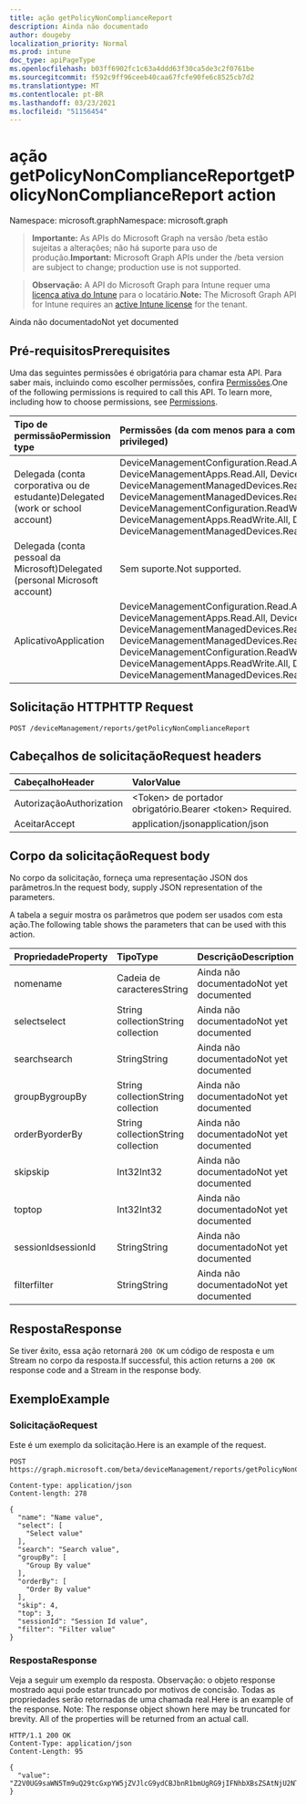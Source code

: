 ```yaml
---
title: ação getPolicyNonComplianceReport
description: Ainda não documentado
author: dougeby
localization_priority: Normal
ms.prod: intune
doc_type: apiPageType
ms.openlocfilehash: b03ff6902fc1c63a4ddd63f30ca5de3c2f0761be
ms.sourcegitcommit: f592c9ff96ceeb40caa67fcfe90fe6c8525cb7d2
ms.translationtype: MT
ms.contentlocale: pt-BR
ms.lasthandoff: 03/23/2021
ms.locfileid: "51156454"
---
```

# <a name="getpolicynoncompliancereport-action"></a><span data-ttu-id="10665-103">ação getPolicyNonComplianceReport</span><span class="sxs-lookup"><span data-stu-id="10665-103">getPolicyNonComplianceReport action</span></span>

<span data-ttu-id="10665-104">Namespace: microsoft.graph</span><span class="sxs-lookup"><span data-stu-id="10665-104">Namespace: microsoft.graph</span></span>

> <span data-ttu-id="10665-105">**Importante:** As APIs do Microsoft Graph na versão /beta estão sujeitas a alterações; não há suporte para uso de produção.</span><span class="sxs-lookup"><span data-stu-id="10665-105">**Important:** Microsoft Graph APIs under the /beta version are subject to change; production use is not supported.</span></span>

> <span data-ttu-id="10665-106">**Observação:** A API do Microsoft Graph para Intune requer uma [licença ativa do Intune](https://go.microsoft.com/fwlink/?linkid=839381) para o locatário.</span><span class="sxs-lookup"><span data-stu-id="10665-106">**Note:** The Microsoft Graph API for Intune requires an [active Intune license](https://go.microsoft.com/fwlink/?linkid=839381) for the tenant.</span></span>

<span data-ttu-id="10665-107">Ainda não documentado</span><span class="sxs-lookup"><span data-stu-id="10665-107">Not yet documented</span></span>

## <a name="prerequisites"></a><span data-ttu-id="10665-108">Pré-requisitos</span><span class="sxs-lookup"><span data-stu-id="10665-108">Prerequisites</span></span>
<span data-ttu-id="10665-p101">Uma das seguintes permissões é obrigatória para chamar esta API. Para saber mais, incluindo como escolher permissões, confira [Permissões](/graph/permissions-reference).</span><span class="sxs-lookup"><span data-stu-id="10665-p101">One of the following permissions is required to call this API. To learn more, including how to choose permissions, see [Permissions](/graph/permissions-reference).</span></span>

|<span data-ttu-id="10665-111">Tipo de permissão</span><span class="sxs-lookup"><span data-stu-id="10665-111">Permission type</span></span>|<span data-ttu-id="10665-112">Permissões (da com menos para a com mais privilégios)</span><span class="sxs-lookup"><span data-stu-id="10665-112">Permissions (from least to most privileged)</span></span>|
|:---|:---|
|<span data-ttu-id="10665-113">Delegada (conta corporativa ou de estudante)</span><span class="sxs-lookup"><span data-stu-id="10665-113">Delegated (work or school account)</span></span>|<span data-ttu-id="10665-114">DeviceManagementConfiguration.Read.All, DeviceManagementConfiguration.ReadWrite.All, DeviceManagementApps.Read.All, DeviceManagementApps.ReadWrite.All, DeviceManagementManagedDevices.Read.All, DeviceManagementManagedDevices.ReadWrite.All</span><span class="sxs-lookup"><span data-stu-id="10665-114">DeviceManagementConfiguration.Read.All, DeviceManagementConfiguration.ReadWrite.All, DeviceManagementApps.Read.All, DeviceManagementApps.ReadWrite.All, DeviceManagementManagedDevices.Read.All, DeviceManagementManagedDevices.ReadWrite.All</span></span>|
|<span data-ttu-id="10665-115">Delegada (conta pessoal da Microsoft)</span><span class="sxs-lookup"><span data-stu-id="10665-115">Delegated (personal Microsoft account)</span></span>|<span data-ttu-id="10665-116">Sem suporte.</span><span class="sxs-lookup"><span data-stu-id="10665-116">Not supported.</span></span>|
|<span data-ttu-id="10665-117">Aplicativo</span><span class="sxs-lookup"><span data-stu-id="10665-117">Application</span></span>|<span data-ttu-id="10665-118">DeviceManagementConfiguration.Read.All, DeviceManagementConfiguration.ReadWrite.All, DeviceManagementApps.Read.All, DeviceManagementApps.ReadWrite.All, DeviceManagementManagedDevices.Read.All, DeviceManagementManagedDevices.ReadWrite.All</span><span class="sxs-lookup"><span data-stu-id="10665-118">DeviceManagementConfiguration.Read.All, DeviceManagementConfiguration.ReadWrite.All, DeviceManagementApps.Read.All, DeviceManagementApps.ReadWrite.All, DeviceManagementManagedDevices.Read.All, DeviceManagementManagedDevices.ReadWrite.All</span></span>|

## <a name="http-request"></a><span data-ttu-id="10665-119">Solicitação HTTP</span><span class="sxs-lookup"><span data-stu-id="10665-119">HTTP Request</span></span>
<!-- {
  "blockType": "ignored"
}
-->
``` http
POST /deviceManagement/reports/getPolicyNonComplianceReport
```

## <a name="request-headers"></a><span data-ttu-id="10665-120">Cabeçalhos de solicitação</span><span class="sxs-lookup"><span data-stu-id="10665-120">Request headers</span></span>
|<span data-ttu-id="10665-121">Cabeçalho</span><span class="sxs-lookup"><span data-stu-id="10665-121">Header</span></span>|<span data-ttu-id="10665-122">Valor</span><span class="sxs-lookup"><span data-stu-id="10665-122">Value</span></span>|
|:---|:---|
|<span data-ttu-id="10665-123">Autorização</span><span class="sxs-lookup"><span data-stu-id="10665-123">Authorization</span></span>|<span data-ttu-id="10665-124">&lt;Token&gt; de portador obrigatório.</span><span class="sxs-lookup"><span data-stu-id="10665-124">Bearer &lt;token&gt; Required.</span></span>|
|<span data-ttu-id="10665-125">Aceitar</span><span class="sxs-lookup"><span data-stu-id="10665-125">Accept</span></span>|<span data-ttu-id="10665-126">application/json</span><span class="sxs-lookup"><span data-stu-id="10665-126">application/json</span></span>|

## <a name="request-body"></a><span data-ttu-id="10665-127">Corpo da solicitação</span><span class="sxs-lookup"><span data-stu-id="10665-127">Request body</span></span>
<span data-ttu-id="10665-128">No corpo da solicitação, forneça uma representação JSON dos parâmetros.</span><span class="sxs-lookup"><span data-stu-id="10665-128">In the request body, supply JSON representation of the parameters.</span></span>

<span data-ttu-id="10665-129">A tabela a seguir mostra os parâmetros que podem ser usados com esta ação.</span><span class="sxs-lookup"><span data-stu-id="10665-129">The following table shows the parameters that can be used with this action.</span></span>

|<span data-ttu-id="10665-130">Propriedade</span><span class="sxs-lookup"><span data-stu-id="10665-130">Property</span></span>|<span data-ttu-id="10665-131">Tipo</span><span class="sxs-lookup"><span data-stu-id="10665-131">Type</span></span>|<span data-ttu-id="10665-132">Descrição</span><span class="sxs-lookup"><span data-stu-id="10665-132">Description</span></span>|
|:---|:---|:---|
|<span data-ttu-id="10665-133">nome</span><span class="sxs-lookup"><span data-stu-id="10665-133">name</span></span>|<span data-ttu-id="10665-134">Cadeia de caracteres</span><span class="sxs-lookup"><span data-stu-id="10665-134">String</span></span>|<span data-ttu-id="10665-135">Ainda não documentado</span><span class="sxs-lookup"><span data-stu-id="10665-135">Not yet documented</span></span>|
|<span data-ttu-id="10665-136">select</span><span class="sxs-lookup"><span data-stu-id="10665-136">select</span></span>|<span data-ttu-id="10665-137">String collection</span><span class="sxs-lookup"><span data-stu-id="10665-137">String collection</span></span>|<span data-ttu-id="10665-138">Ainda não documentado</span><span class="sxs-lookup"><span data-stu-id="10665-138">Not yet documented</span></span>|
|<span data-ttu-id="10665-139">search</span><span class="sxs-lookup"><span data-stu-id="10665-139">search</span></span>|<span data-ttu-id="10665-140">String</span><span class="sxs-lookup"><span data-stu-id="10665-140">String</span></span>|<span data-ttu-id="10665-141">Ainda não documentado</span><span class="sxs-lookup"><span data-stu-id="10665-141">Not yet documented</span></span>|
|<span data-ttu-id="10665-142">groupBy</span><span class="sxs-lookup"><span data-stu-id="10665-142">groupBy</span></span>|<span data-ttu-id="10665-143">String collection</span><span class="sxs-lookup"><span data-stu-id="10665-143">String collection</span></span>|<span data-ttu-id="10665-144">Ainda não documentado</span><span class="sxs-lookup"><span data-stu-id="10665-144">Not yet documented</span></span>|
|<span data-ttu-id="10665-145">orderBy</span><span class="sxs-lookup"><span data-stu-id="10665-145">orderBy</span></span>|<span data-ttu-id="10665-146">String collection</span><span class="sxs-lookup"><span data-stu-id="10665-146">String collection</span></span>|<span data-ttu-id="10665-147">Ainda não documentado</span><span class="sxs-lookup"><span data-stu-id="10665-147">Not yet documented</span></span>|
|<span data-ttu-id="10665-148">skip</span><span class="sxs-lookup"><span data-stu-id="10665-148">skip</span></span>|<span data-ttu-id="10665-149">Int32</span><span class="sxs-lookup"><span data-stu-id="10665-149">Int32</span></span>|<span data-ttu-id="10665-150">Ainda não documentado</span><span class="sxs-lookup"><span data-stu-id="10665-150">Not yet documented</span></span>|
|<span data-ttu-id="10665-151">top</span><span class="sxs-lookup"><span data-stu-id="10665-151">top</span></span>|<span data-ttu-id="10665-152">Int32</span><span class="sxs-lookup"><span data-stu-id="10665-152">Int32</span></span>|<span data-ttu-id="10665-153">Ainda não documentado</span><span class="sxs-lookup"><span data-stu-id="10665-153">Not yet documented</span></span>|
|<span data-ttu-id="10665-154">sessionId</span><span class="sxs-lookup"><span data-stu-id="10665-154">sessionId</span></span>|<span data-ttu-id="10665-155">String</span><span class="sxs-lookup"><span data-stu-id="10665-155">String</span></span>|<span data-ttu-id="10665-156">Ainda não documentado</span><span class="sxs-lookup"><span data-stu-id="10665-156">Not yet documented</span></span>|
|<span data-ttu-id="10665-157">filter</span><span class="sxs-lookup"><span data-stu-id="10665-157">filter</span></span>|<span data-ttu-id="10665-158">String</span><span class="sxs-lookup"><span data-stu-id="10665-158">String</span></span>|<span data-ttu-id="10665-159">Ainda não documentado</span><span class="sxs-lookup"><span data-stu-id="10665-159">Not yet documented</span></span>|



## <a name="response"></a><span data-ttu-id="10665-160">Resposta</span><span class="sxs-lookup"><span data-stu-id="10665-160">Response</span></span>
<span data-ttu-id="10665-161">Se tiver êxito, essa ação retornará `200 OK` um código de resposta e um Stream no corpo da resposta.</span><span class="sxs-lookup"><span data-stu-id="10665-161">If successful, this action returns a `200 OK` response code and a Stream in the response body.</span></span>

## <a name="example"></a><span data-ttu-id="10665-162">Exemplo</span><span class="sxs-lookup"><span data-stu-id="10665-162">Example</span></span>

### <a name="request"></a><span data-ttu-id="10665-163">Solicitação</span><span class="sxs-lookup"><span data-stu-id="10665-163">Request</span></span>
<span data-ttu-id="10665-164">Este é um exemplo da solicitação.</span><span class="sxs-lookup"><span data-stu-id="10665-164">Here is an example of the request.</span></span>
``` http
POST https://graph.microsoft.com/beta/deviceManagement/reports/getPolicyNonComplianceReport

Content-type: application/json
Content-length: 278

{
  "name": "Name value",
  "select": [
    "Select value"
  ],
  "search": "Search value",
  "groupBy": [
    "Group By value"
  ],
  "orderBy": [
    "Order By value"
  ],
  "skip": 4,
  "top": 3,
  "sessionId": "Session Id value",
  "filter": "Filter value"
}
```

### <a name="response"></a><span data-ttu-id="10665-165">Resposta</span><span class="sxs-lookup"><span data-stu-id="10665-165">Response</span></span>
<span data-ttu-id="10665-p102">Veja a seguir um exemplo da resposta. Observação: o objeto response mostrado aqui pode estar truncado por motivos de concisão. Todas as propriedades serão retornadas de uma chamada real.</span><span class="sxs-lookup"><span data-stu-id="10665-p102">Here is an example of the response. Note: The response object shown here may be truncated for brevity. All of the properties will be returned from an actual call.</span></span>
``` http
HTTP/1.1 200 OK
Content-Type: application/json
Content-Length: 95

{
  "value": "Z2V0UG9saWN5Tm9uQ29tcGxpYW5jZVJlcG9ydCBJbnR1bmUgRG9jIFNhbXBsZSAtNjU2NTI5OTUw"
}
```




